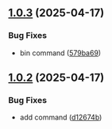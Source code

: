 ## [1.0.3](https://github.com/trust0-project/delegated-routing/compare/v1.0.2...v1.0.3) (2025-04-17)

### Bug Fixes

* bin command ([579ba69](https://github.com/trust0-project/delegated-routing/commit/579ba6903ee237a9565609ac2122e3c56d731ff5))

## [1.0.2](https://github.com/trust0-project/delegated-routing/compare/v1.0.1...v1.0.2) (2025-04-17)

### Bug Fixes

* add command ([d12674b](https://github.com/trust0-project/delegated-routing/commit/d12674b2372345c9454fcc41ae1f63d1411c86c6))
